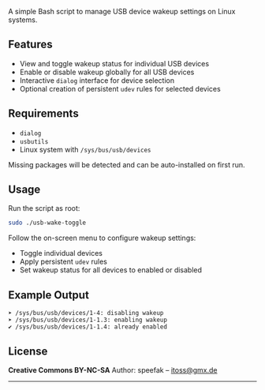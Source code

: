 A simple Bash script to manage USB device wakeup settings on Linux systems.

## Features

* View and toggle wakeup status for individual USB devices
* Enable or disable wakeup globally for all USB devices
* Interactive `dialog` interface for device selection
* Optional creation of persistent `udev` rules for selected devices

## Requirements

* `dialog`
* `usbutils`
* Linux system with `/sys/bus/usb/devices`

Missing packages will be detected and can be auto-installed on first run.

## Usage

Run the script as root:

```bash
sudo ./usb-wake-toggle
```

Follow the on-screen menu to configure wakeup settings:

* Toggle individual devices
* Apply persistent `udev` rules
* Set wakeup status for all devices to enabled or disabled

## Example Output

```
➤ /sys/bus/usb/devices/1-4: disabling wakeup
➤ /sys/bus/usb/devices/1-1.3: enabling wakeup
✔ /sys/bus/usb/devices/1-1.4: already enabled
```

## License

**Creative Commons BY-NC-SA**
Author: speefak – [itoss@gmx.de](mailto:itoss@gmx.de)

---

